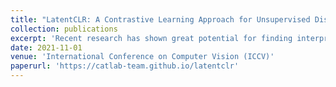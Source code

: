 ```yaml
---
title: "LatentCLR: A Contrastive Learning Approach for Unsupervised Discovery of Interpretable Directions"
collection: publications
excerpt: 'Recent research has shown great potential for finding interpretable directions in the latent spaces of pre-trained Generative Adversarial Networks (GANs). These directions provide controllable generation and support a wide range of semantic editing operations such as zoom or rotation. The discovery of such directions is often performed in a supervised or semi-supervised fashion and requires manual annotations, limiting their applications in practice. In comparison, unsupervised discovery enables finding subtle directions a priori hard to recognize. In this work, we propose a contrastive-learning-based approach for discovering semantic directions in the latent space of pretrained GANs in a self-supervised manner. Our approach finds semantically meaningful dimensions compatible with state-of-the-art methods.'
date: 2021-11-01
venue: 'International Conference on Computer Vision (ICCV)'
paperurl: 'https://catlab-team.github.io/latentclr'
---
```


